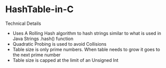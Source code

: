 # HashTable-in-C
Technical Details
* Uses A Rolling Hash algorithm to hash strings similar to what is used in Java Strings .hash() function
* Quadratic Probing is used to avoid Collisions
* Table size is only prime numbers. When table needs to grow it goes to the next prime number
* Table size is capped at the limit of an Unsigned Int
